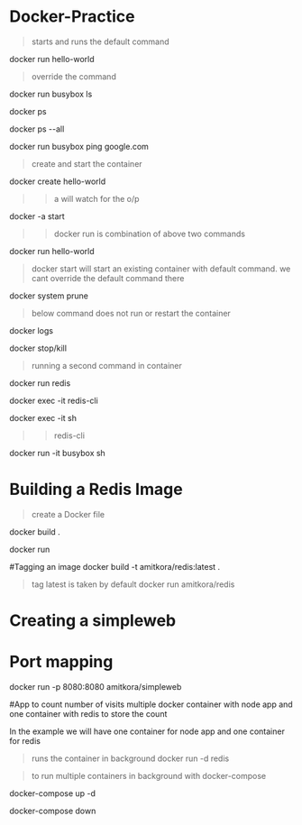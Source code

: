 ﻿# Docker-Practice
>starts and runs the default command

docker run hello-world

>override the command

docker run busybox ls

docker ps

docker ps --all

docker run busybox ping google.com

>create and start the container

docker create hello-world

>> a will watch for the o/p

docker -a start <id>

>> docker run is combination of above two commands

docker run hello-world

> docker start will start an existing container with default command. we cant override the default command there

docker system prune

>below command does not run or restart the container

docker logs <id>

docker stop/kill <id>

> running a second command in container

docker run redis

docker exec -it <id> redis-cli

docker exec -it <id> sh

>>redis-cli

>

docker run -it busybox sh

# Building a Redis Image

>create a Docker file

docker build .

docker run <id>

#Tagging an image
docker build -t amitkora/redis:latest .
>tag latest is taken by default
docker run amitkora/redis

# Creating a simpleweb

# Port mapping
docker run -p 8080:8080 amitkora/simpleweb

#App to count number of visits
multiple docker container with node app and one container with redis to store the count

In the example we will have one container for node app and one container for redis



> runs the container in background
docker run -d redis

> to run multiple containers in background with docker-compose

docker-compose up -d

docker-compose down






